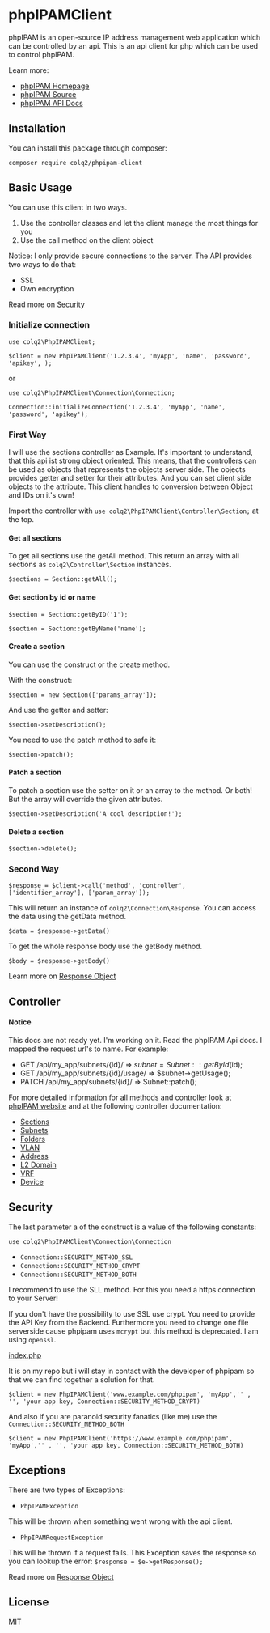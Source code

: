# phpIPAMClient

phpIPAM is an open-source IP address management web application which can be controlled by an api.
This is an api client for php which can be used to control phpIPAM.

Learn more:

* [phpIPAM Homepage](https://phpipam.net/)
* [phpIPAM Source](https://github.com/phpipam/phpipam)
* [phpIPAM API Docs](https://phpipam.net/api/api_documentation/)

## Installation
You can install this package through composer:

`composer require colq2/phpipam-client`

## Basic Usage

You can use this client in two ways.
1. Use the controller classes and let the client manage the most things for you
2. Use the call method on the client object

Notice: I only provide secure connections to the server. The API provides two ways to do that:
* SSL
* Own encryption

Read more on [Security](#security)


### Initialize connection
`use colq2\PhpIPAMClient;`

`$client = new PhpIPAMClient('1.2.3.4', 'myApp', 'name', 'password', 'apikey', );`

or

`use colq2\PhpIPAMClient\Connection\Connection;`

`Connection::initializeConnection('1.2.3.4', 'myApp', 'name', 'password', 'apikey');`

### First Way

I will use the sections controller as Example.
It's important to understand, that this api ist strong object oriented. This means, that the controllers can be used as objects that represents the objects server side. The objects provides getter and setter for their attributes. And you can set client side objects to the attribute. This client handles to conversion between Object and IDs on it's own!

Import the controller with `use colq2\PhpIPAMClient\Controller\Section;` at the top.
#### Get all sections

To get all sections use the getAll method. This return an array with all sections as `colq2\Controller\Section` instances.

`$sections = Section::getAll();`

#### Get section by id or name
`$section = Section::getByID('1');`

`$section = Section::getByName('name');`

#### Create a section
You can use the construct or the create method.

With the construct:

`$section = new Section(['params_array']);`

And use the getter and setter:

`$section->setDescription();`

You need to use the patch method to safe it:

`$section->patch();`

#### Patch a section

To patch a section use the setter on it or an array to the method. Or both!
But the array will override the given attributes.

`$section->setDescription('A cool description!');`

#### Delete a section

`$section->delete();`

### Second Way
`$response = $client->call('method', 'controller', ['identifier_array'], ['param_array']);`

This will return an instance of `colq2\Connection\Response`.
You can access the data using the getData method.

`$data = $response->getData()`

To get the whole response body use the getBody method.

`$body = $response->getBody()`

Learn more on [Response Object](docs/response.md)

## Controller

#### Notice

This docs are not ready yet. I'm working on it. Read the phpIPAM Api docs. I mapped the request url's to name. For example:
* GET   /api/my_app/subnets/{id}/ => $subnet = Subnet::getById($id);
* GET   /api/my_app/subnets/{id}/usage/ => $subnet->getUsage();
* PATCH /api/my_app/subnets/{id}/ => Subnet::patch();

For more detailed information for all methods and controller look at [phpIPAM website](https://phpipam.net) and at the following controller documentation:

* [Sections](docs/section.md)
* [Subnets](docs/subnet.md)
* [Folders](docs/folder.md)
* [VLAN](docs/vlan.md)
* [Address](docs/address.md)
* [L2 Domain](docs/L2Domain.md)
* [VRF](docs/vrf.md)
* [Device](docs/device.md)

## Security

The last parameter a of the construct is a value of the following constants:

`use colq2\PhpIPAMClient\Connection\Connection`
* `Connection::SECURITY_METHOD_SSL`
* `Connection::SECURITY_METHOD_CRYPT`
* `Connection::SECURITY_METHOD_BOTH`

I recommend to use the SLL method. For this you need a https connection to your Server!

If you don't have the possibility to use SSL use crypt. You need to provide the API Key from the Backend.
Furthermore you need to change one file serverside cause phpipam uses `mcrypt` but this method is deprecated. I am using `openssl`. 

[index.php](https://github.com/colq2/phpipam/blob/master/api/index.php)

It is on my repo but i will stay in contact with the developer of phpipam so that we can find together a solution for that. 

`$client = new PhpIPAMClient('www.example.com/phpipam', 'myApp','' , '', 'your app key, Connection::SECURITY_METHOD_CRYPT)`

And also if you are paranoid security fanatics (like me) use the `Connection::SECURITY_METHOD_BOTH`

`$client = new PhpIPAMClient('https://www.example.com/phpipam', 'myApp','' , '', 'your app key, Connection::SECURITY_METHOD_BOTH)`

## Exceptions

There are two types of Exceptions:
* `PhpIPAMException`

This will be thrown when something went wrong with the api client.

* `PhpIPAMRequestException`

This will be thrown if a request fails. This Exception saves the response so you can lookup the error:
`$response = $e->getResponse();`

Read more on [Response Object](docs/response.md)
## License
MIT